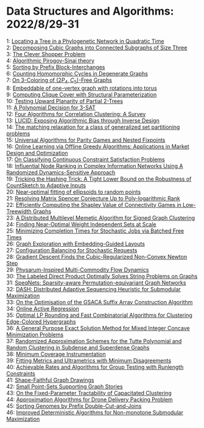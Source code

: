 # Data Structures and Algorithms: 2022/8/29-31  
1: [Locating a Tree in a Phylogenetic Network in Quadratic Time](https://doi.org/10.48550/arXiv.1502.03379)  
2: [Decomposing Cubic Graphs into Connected Subgraphs of Size Three](https://doi.org/10.48550/arXiv.1604.08603)  
3: [The Clever Shopper Problem](https://doi.org/10.48550/arXiv.1802.07944)  
4: [Algorithmic Pirogov-Sinai theory](https://doi.org/10.48550/arXiv.1806.11548)  
5: [Sorting by Prefix Block-Interchanges](https://doi.org/10.48550/arXiv.2008.13640)  
6: [Counting Homomorphic Cycles in Degenerate Graphs](https://doi.org/10.48550/arXiv.2011.05957)  
7: [On 3-Coloring of $(2P_4,C_5)$-Free Graphs](https://doi.org/10.48550/arXiv.2011.06173)  
8: [Embeddable of one-vertex graph with rotations into torus](https://doi.org/10.48550/arXiv.2208.08692)  
9: [Computing Clique Cover with Structural Parameterization](https://doi.org/10.48550/arXiv.2208.12438)  
10: [Testing Upward Planarity of Partial $2$-Trees](https://doi.org/10.48550/arXiv.2208.12548)  
11: [A Polynomial Decision for 3-SAT](https://doi.org/10.48550/arXiv.2208.12598)  
12: [Four Algorithms for Correlation Clustering: A Survey](https://doi.org/10.48550/arXiv.2208.12636)  
13: [LUCID: Exposing Algorithmic Bias through Inverse Design](https://doi.org/10.48550/arXiv.2208.12786)  
14: [The matching relaxation for a class of generalized set partitioning  problems](https://doi.org/10.48550/arXiv.1606.09279)  
15: [Universal Algorithms for Parity Games and Nested Fixpoints](https://doi.org/10.48550/arXiv.2001.04333)  
16: [Online Learning via Offline Greedy Algorithms: Applications in Market  Design and Optimization](https://doi.org/10.48550/arXiv.2102.11050)  
17: [On Classifying Continuous Constraint Satisfaction Problems](https://doi.org/10.48550/arXiv.2106.02397)  
18: [Influential Node Ranking in Complex Information Networks Using A  Randomized Dynamics-Sensitive Approach](https://doi.org/10.48550/arXiv.2112.02927)  
19: [Tricking the Hashing Trick: A Tight Lower Bound on the Robustness of  CountSketch to Adaptive Inputs](https://doi.org/10.48550/arXiv.2207.00956)  
20: [Near-optimal fitting of ellipsoids to random points](https://doi.org/10.48550/arXiv.2208.09493)  
21: [Resolving Matrix Spencer Conjecture Up to Poly-logarithmic Rank](https://doi.org/10.48550/arXiv.2208.11286)  
22: [Efficiently Computing the Shapley Value of Connectivity Games in  Low-Treewidth Graphs](https://doi.org/10.48550/arXiv.2208.12868)  
23: [A Distributed Multilevel Memetic Algorithm for Signed Graph Clustering](https://doi.org/10.48550/arXiv.2208.13618)  
24: [Finding Near-Optimal Weight Independent Sets at Scale](https://doi.org/10.48550/arXiv.2208.13645)  
25: [Minimizing Completion Times for Stochastic Jobs via Batched Free Times](https://doi.org/10.48550/arXiv.2208.13696)  
26: [Graph Exploration with Embedding-Guided Layouts](https://doi.org/10.48550/arXiv.2208.13699)  
27: [Configuration Balancing for Stochastic Requests](https://doi.org/10.48550/arXiv.2208.13702)  
28: [Gradient Descent Finds the Cubic-Regularized Non-Convex Newton Step](https://doi.org/10.48550/arXiv.1612.00547)  
29: [Physarum-Inspired Multi-Commodity Flow Dynamics](https://doi.org/10.48550/arXiv.2009.01498)  
30: [The Labeled Direct Product Optimally Solves String Problems on Graphs](https://doi.org/10.48550/arXiv.2109.05290)  
31: [SpeqNets: Sparsity-aware Permutation-equivariant Graph Networks](https://doi.org/10.48550/arXiv.2203.13913)  
32: [DASH: Distributed Adaptive Sequencing Heuristic for Submodular  Maximization](https://doi.org/10.48550/arXiv.2206.09563)  
33: [On the Optimisation of the GSACA Suffix Array Construction Algorithm](https://doi.org/10.48550/arXiv.2206.12222)  
34: [Online Active Regression](https://doi.org/10.48550/arXiv.2207.05945)  
35: [Optimal LP Rounding and Fast Combinatorial Algorithms for Clustering  Edge-Colored Hypergraphs](https://doi.org/10.48550/arXiv.2208.06506)  
36: [A General Purpose Exact Solution Method for Mixed Integer Concave  Minimization Problems](https://doi.org/10.48550/arXiv.2208.09253)  
37: [Randomized Approximation Schemes for the Tutte Polynomial and Random  Clustering in Subdense and Superdense Graphs](https://doi.org/10.48550/arXiv.2208.13809)  
38: [Minimum Coverage Instrumentation](https://doi.org/10.48550/arXiv.2208.13907)  
39: [Fitting Metrics and Ultrametrics with Minimum Disagreements](https://doi.org/10.48550/arXiv.2208.13920)  
40: [Achievable Rates and Algorithms for Group Testing with Runlength  Constraints](https://doi.org/10.48550/arXiv.2208.14066)  
41: [Shape-Faithful Graph Drawings](https://doi.org/10.48550/arXiv.2208.14095)  
42: [Small Point-Sets Supporting Graph Stories](https://doi.org/10.48550/arXiv.2208.14126)  
43: [On the Fixed-Parameter Tractability of Capacitated Clustering](https://doi.org/10.48550/arXiv.2208.14129)  
44: [Approximation Algorithms for Drone Delivery Packing Problem](https://doi.org/10.48550/arXiv.2208.14304)  
45: [Sorting Genomes by Prefix Double-Cut-and-Joins](https://doi.org/10.48550/arXiv.2208.14315)  
46: [Improved Deterministic Algorithms for Non-monotone Submodular  Maximization](https://doi.org/10.48550/arXiv.2208.14388)  